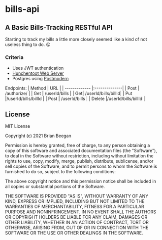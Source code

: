 # bills-api

## A Basic Bills-Tracking RESTful API

Starting to track my bills a little more closely seemed like a
kind of not useless thing to do. :stuck_out_tongue:

### Criteria

* Uses JWT authentication
* [Hunchentoot Web Server](https://edicl.github.io/hunchentoot/)
* Postgres using [Postmodern](https://marijnhaverbeke.nl/postmodern/) 

Endpoints:
| Method      | URL           | 
| ------------- |:--------------| 
| Post   | /authorize/   | 
| Get     | /userId/bills      | 
| Get| /userId/bills/billId| 
| Put    |/userId/bills/billId   | 
| Post   |  /userId/bills  | 
| Delete   |/userId/bills/billId   | 
## License

MIT License

Copyright (c) 2021 Brian Beegan

Permission is hereby granted, free of charge, to any person obtaining a copy
of this software and associated documentation files (the "Software"), to deal
in the Software without restriction, including without limitation the rights
to use, copy, modify, merge, publish, distribute, sublicense, and/or sell
copies of the Software, and to permit persons to whom the Software is
furnished to do so, subject to the following conditions:

The above copyright notice and this permission notice shall be included in all
copies or substantial portions of the Software.

THE SOFTWARE IS PROVIDED "AS IS", WITHOUT WARRANTY OF ANY KIND, EXPRESS OR
IMPLIED, INCLUDING BUT NOT LIMITED TO THE WARRANTIES OF MERCHANTABILITY,
FITNESS FOR A PARTICULAR PURPOSE AND NONINFRINGEMENT. IN NO EVENT SHALL THE
AUTHORS OR COPYRIGHT HOLDERS BE LIABLE FOR ANY CLAIM, DAMAGES OR OTHER
LIABILITY, WHETHER IN AN ACTION OF CONTRACT, TORT OR OTHERWISE, ARISING FROM,
OUT OF OR IN CONNECTION WITH THE SOFTWARE OR THE USE OR OTHER DEALINGS IN THE
SOFTWARE.

